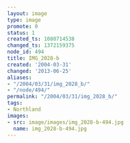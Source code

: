 ```yaml
---
layout: image
type: image
promote: 0
status: 1
created_ts: 1080714538
changed_ts: 1372159375
node_id: 494
title: IMG_2028-b
created: '2004-03-31'
changed: '2013-06-25'
aliases:
- "/2004/03/31/img_2028_b/"
- "/node/494/"
permalink: "/2004/03/31/img_2028_b/"
tags:
- Northland
images:
- src: image/images/img_2028-b-494.jpg
  name: img_2028-b-494.jpg
---
```


